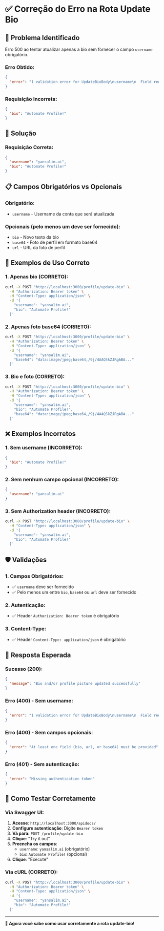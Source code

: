 # ✅ Correção do Erro na Rota Update Bio

## 🎯 Problema Identificado

Erro 500 ao tentar atualizar apenas a bio sem fornecer o campo `username` obrigatório.

### **Erro Obtido:**
```json
{
  "error": "1 validation error for UpdateBioBody\nusername\n  Field required [type=missing, input_value={'bio': 'Automate Profile!'}, input_type=dict]"
}
```

### **Requisição Incorreta:**
```json
{
  "bio": "Automate Profile!"
}
```

## 🔧 Solução

### **Requisição Correta:**
```json
{
  "username": "yansalim.ai",
  "bio": "Automate Profile!"
}
```

## 📋 Campos Obrigatórios vs Opcionais

### **Obrigatório:**
- `username` - Username da conta que será atualizada

### **Opcionais (pelo menos um deve ser fornecido):**
- `bio` - Novo texto da bio
- `base64` - Foto de perfil em formato base64
- `url` - URL da foto de perfil

## 🧪 Exemplos de Uso Correto

### **1. Apenas bio (CORRETO):**
```bash
curl -X POST "http://localhost:3000/profile/update-bio" \
  -H "Authorization: Bearer token" \
  -H "Content-Type: application/json" \
  -d '{
    "username": "yansalim.ai",
    "bio": "Automate Profile!"
  }'
```

### **2. Apenas foto base64 (CORRETO):**
```bash
curl -X POST "http://localhost:3000/profile/update-bio" \
  -H "Authorization: Bearer token" \
  -H "Content-Type: application/json" \
  -d '{
    "username": "yansalim.ai",
    "base64": "data:image/jpeg;base64,/9j/4AAQSkZJRgABA..."
  }'
```

### **3. Bio e foto (CORRETO):**
```bash
curl -X POST "http://localhost:3000/profile/update-bio" \
  -H "Authorization: Bearer token" \
  -H "Content-Type: application/json" \
  -d '{
    "username": "yansalim.ai",
    "bio": "Automate Profile!",
    "base64": "data:image/jpeg;base64,/9j/4AAQSkZJRgABA..."
  }'
```

## ❌ Exemplos Incorretos

### **1. Sem username (INCORRETO):**
```json
{
  "bio": "Automate Profile!"
}
```

### **2. Sem nenhum campo opcional (INCORRETO):**
```json
{
  "username": "yansalim.ai"
}
```

### **3. Sem Authorization header (INCORRETO):**
```bash
curl -X POST "http://localhost:3000/profile/update-bio" \
  -H "Content-Type: application/json" \
  -d '{
    "username": "yansalim.ai",
    "bio": "Automate Profile!"
  }'
```

## 🛡️ Validações

### **1. Campos Obrigatórios:**
- ✅ `username` deve ser fornecido
- ✅ Pelo menos um entre `bio`, `base64` ou `url` deve ser fornecido

### **2. Autenticação:**
- ✅ Header `Authorization: Bearer token` é obrigatório

### **3. Content-Type:**
- ✅ Header `Content-Type: application/json` é obrigatório

## 🎉 Resposta Esperada

### **Sucesso (200):**
```json
{
  "message": "Bio and/or profile picture updated successfully"
}
```

### **Erro (400) - Sem username:**
```json
{
  "error": "1 validation error for UpdateBioBody\nusername\n  Field required"
}
```

### **Erro (400) - Sem campos opcionais:**
```json
{
  "error": "At least one field (bio, url, or base64) must be provided"
}
```

### **Erro (401) - Sem autenticação:**
```json
{
  "error": "Missing authentication token"
}
```

## 🚀 Como Testar Corretamente

### **Via Swagger UI:**
1. **Acesse**: `http://localhost:3000/apidocs/`
2. **Configure autenticação**: Digite `Bearer token`
3. **Vá para**: `POST /profile/update-bio`
4. **Clique**: "Try it out"
5. **Preencha os campos**:
   - `username`: `yansalim.ai` (obrigatório)
   - `bio`: `Automate Profile!` (opcional)
6. **Clique**: "Execute"

### **Via cURL (CORRETO):**
```bash
curl -X POST "http://localhost:3000/profile/update-bio" \
  -H "Authorization: Bearer token" \
  -H "Content-Type: application/json" \
  -d '{
    "username": "yansalim.ai",
    "bio": "Automate Profile!"
  }'
```

---

**🎉 Agora você sabe como usar corretamente a rota update-bio!**
